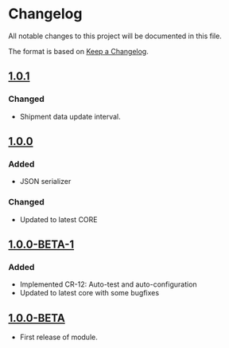 # Changelog
All notable changes to this project will be documented in this file.

The format is based on [Keep a Changelog](http://keepachangelog.com/en/1.0.0/).
## [1.0.1](https://github.com/packlink-dev/magento2_module/compare/v1.0.1...v1.0.0)
### Changed
- Shipment data update interval.

## [1.0.0](https://github.com/packlink-dev/magento2_module/compare/v1.0.0...v1.0.0-BETA-1)
### Added
- JSON serializer

### Changed
- Updated to latest CORE

## [1.0.0-BETA-1](https://github.com/packlink-dev/magento2_module/compare/v1.0.0-BETA-1...v1.0.0-BETA)
### Added
- Implemented CR-12: Auto-test and auto-configuration
- Updated to latest core with some bugfixes

## [1.0.0-BETA](https://github.com/packlink-dev/magento2_module/compare/v1.0.0-BETA...dev)
- First release of module.
